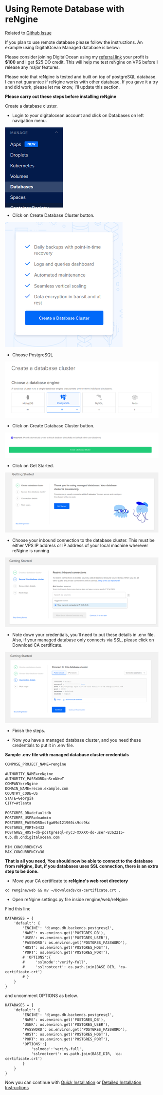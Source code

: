 # Using Remote Database with reNgine

Related to [Github Issue](https://github.com/yogeshojha/rengine/issues/180)

If you plan to use remote database please follow the instructions. An example using DigitalOcean Managed database is below:

Please consider joining DigitalOcean using my [referral link](https://m.do.co/c/e353502d19fc) your profit is **$100** and I get $25 DO credit. This will help me test reNgine on VPS before I release any major features.

Please note that reNgine is tested and built on top of postgreSQL database. I can not guarantee if reNgine works with other database. If you gave it a try and did work, please let me know, I'll update this section.

**Please carry out these steps before installing reNgine**

Create a database cluster.

- Login to your digitalocean account and click on Databases on left navigation menu.

![](../static/remotedb/1.png)

- Click on Create Database Cluster button.

![](../static/remotedb/2.png)

- Choose PostgreSQL

![](../static/remotedb/3.png)


- Click on Create Database Cluster button.

![](../static/remotedb/4.png)


- Click on Get Started.

![](../static/remotedb/5.png)

- Choose your inbound connection to the database cluster. This must be either VPS IP address or IP address of your local machine wherever reNgine is running.

![](../static/remotedb/6.png)

- Note down your credentials, you'll need to put these details in .env file. Also, if your managed database only connects via SSL, please click on Download CA certificate.

![](../static/remotedb/7.png)


- Finish the steps.


- Now you have a managed database cluster, and you need these credentials to put it in .env file.

**Sample .env file with managed database cluster credentials**

```
COMPOSE_PROJECT_NAME=rengine

AUTHORITY_NAME=reNgine
AUTHORITY_PASSWORD=nSrmNkwT
COMPANY=reNgine
DOMAIN_NAME=recon.example.com
COUNTRY_CODE=US
STATE=Georgia
CITY=Atlanta

POSTGRES_DB=defaultdb
POSTGRES_USER=doadmin
POSTGRES_PASSWORD=sfga69d121960is9cs9kc
POSTGRES_PORT=5432
POSTGRES_HOST=db-postgresql-nyc3-XXXXX-do-user-8362215-0.b.db.ondigitalocean.com

MIN_CONCURRENCY=5
MAX_CONCURRENCY=30
```

**That is all you need, You should now be able to connect to the database from reNgine, But, if you databases uses SSL connection, there is an extra step to be done.**

- Move your CA certificate to **reNgine's web root directory**

```
cd rengine/web && mv ~/Downloads/ca-certificate.crt .
```

- Open reNgine settings.py file inside rengine/web/reNgine

Find this line

```
DATABASES = {
    'default': {
        'ENGINE': 'django.db.backends.postgresql',
        'NAME': os.environ.get('POSTGRES_DB'),
        'USER': os.environ.get('POSTGRES_USER'),
        'PASSWORD': os.environ.get('POSTGRES_PASSWORD'),
        'HOST': os.environ.get('POSTGRES_HOST'),
        'PORT': os.environ.get('POSTGRES_PORT'),
        # 'OPTIONS':{
        #     'sslmode':'verify-full',
        #     'sslrootcert': os.path.join(BASE_DIR, 'ca-certificate.crt')
        # }
    }
}
```

and uncomment OPTIONS as below.

```
DATABASES = {
    'default': {
        'ENGINE': 'django.db.backends.postgresql',
        'NAME': os.environ.get('POSTGRES_DB'),
        'USER': os.environ.get('POSTGRES_USER'),
        'PASSWORD': os.environ.get('POSTGRES_PASSWORD'),
        'HOST': os.environ.get('POSTGRES_HOST'),
        'PORT': os.environ.get('POSTGRES_PORT'),
        'OPTIONS':{
            'sslmode':'verify-full',
            'sslrootcert': os.path.join(BASE_DIR, 'ca-certificate.crt')
        }
    }
}
```

Now you can continue with [Quick Installation](quick-install.md) or [Detailed Installation Instructions](install-win-mac.md)
